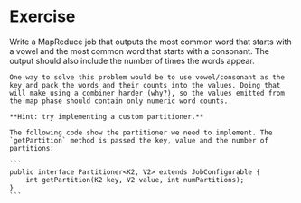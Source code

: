 Exercise
=========

Write a MapReduce job that outputs the most common word that starts with a vowel and the most common word that starts with a consonant. The output should also include the number of times the words appear.

	One way to solve this problem would be to use vowel/consonant as the key and pack the words and their counts into the values. Doing that will make using a combiner harder (why?), so the values emitted from the map phase should contain only numeric word counts.

	**Hint: try implementing a custom partitioner.**

	The following code show the partitioner we need to implement. The `getPartition` method is passed the key, value and the number of partitions:

	```
	public interface Partitioner<K2, V2> extends JobConfigurable {
		int getPartition(K2 key, V2 value, int numPartitions);
	}
	```
